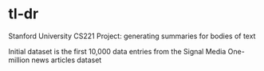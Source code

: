 # tl-dr
Stanford University CS221 Project: generating summaries for bodies of text

Initial dataset is the first 10,000 data entries from the Signal Media One-million news articles dataset
